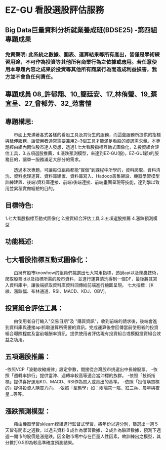 # EZ-GU 看股選股評估服務
## Big Data巨量資料分析就業養成班(BDSE25) -第四組專題成果

### 免責聲明: 此系統之數據、圖表、運算結果等所有產出，皆僅是學術練習用途，不可作為投資等其他所有商業行為之依據或應用。若任意使用本專題內容之成果於投資等其他所有商業行為而造成利益損害，我方並不會負任何責任。

## 專題成員 08_許郁翔、10_簡廷安、17_林侑瑩、19_蔡宜呈、27_曾郁芳、32_范書愷
 

## 專題構思:
　　市面上充滿著各式各樣的看股工具及其衍生的服務，而這些服務所提供的指標與延伸服務，讓使用者通常需要兼用2~3個工具才能滿足看股的資訊需求量。本專題經由組內兩位股市達人發想，透過1.七大看股指標互動式圖像化，2.投資組合評估工具，3.五項選股推薦，4.漲跌預測模型，來達到EZ-GU(股)，EZ-GU(顧)的服務目的，讓單一服務滿足大部分的需求。

　　透過本次專題，可讓每位組員都能”實做”到課程中所學的，資料爬取、資料清洗、資料處理運算、資料庫建置、資料庫寫入、Hadoop叢集架設、機器學習模型訓練建置、後端\資料庫連接、前端\後端連接、前端畫面呈現等技能，達到學以致用並累積實做經驗的目的。


## 目標特色:
1.七大看股指標互動式圖像化
2.投資組合評估工具
3.五項選股推薦
4.漲跌預測模型

## 功能概述:
## 七大看股指標互動式圖像化：
　　由擁有股市knowhow的組員們挑選出七大常用指標，透過api以及爬蟲技術，爬取股票id以及指標所需的股市資料，並進行運算清洗得到一個DF，最後將其寫入資料庫中，讓後端抓取資料庫資料回傳給前端進行繪圖呈現。
七大指標：[K線、漲跌幅、布林通道、RSI、MACD、KDJ、OBV]。

## 投資組合評估工具：
　　由使用者自行輸入"交易日期"及 "購買資訊"，收到前端的請求後，後端會進到資料庫與連接api抓取運算所需要的資訊，完成運算後會回傳當前使用者的投資組合曝險程度及當前報酬率資訊，提供使用者評估現有投資組合或模擬投資組合效益之功用。


## 五項選股推薦：
-依照VCP「波動收縮規律」設定參數，間接從台灣股市挑選出中長線股票。
-依照「週轉率排行」提供當沖、週轉率較高等適合當沖標的族群。
-依照「技術指標」提供喜好運用KD、MACD、RSI作為買入或賣出的基準。
-依照「投信購買標的」提供投資人購買方向。
-依照「型態學」如：兩陽夾一陰、紅三兵、晨星與夜星…等等。

## 漲跌預測模型：
　　藉由機器學習sklearn模組進行監督式學習，將年份以週分別，篩選出一週５天皆有開市之週數，以過去資料８成作為學習數據，２成作為驗證數據，預測下週週一開市的股價是漲是跌，因金融市場中存在巨量人性因素，故訓練出之模型，其分數打0.5即為較高準確度預測結果。
